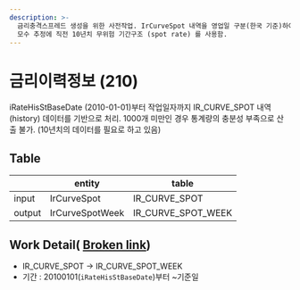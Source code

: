 ```yaml
---
description: >-
  금리충격스프레드 생성을 위한 사전작업. IrCurveSpot 내역을 영업일 구분(한국 기준)하여 적재함. 회귀분석을 통한 AFNS 금리모형의
  모수 추정에 직전 10년치 무위험 기간구조 (spot rate) 를 사용함.
---
```


# 금리이력정보 (210)

iRateHisStBaseDate (2010-01-01)부터 작업일자까지 IR\_CURVE\_SPOT 내역 (history) 데이터를 기반으로 처리.  1000개 미만인 경우 통계량의 충분성 부족으로 산출 불가. (10년치의 데이터를 필요로 하고 있음)  &#x20;

## Table&#x20;

<table data-view="cards"><thead><tr><th></th><th>entity</th><th>table</th></tr></thead><tbody><tr><td>input</td><td>IrCurveSpot</td><td>IR_CURVE_SPOT</td></tr><tr><td>output</td><td>IrCurveSpotWeek</td><td>IR_CURVE_SPOT_WEEK</td></tr></tbody></table>

## Work Detail( [Broken link](broken-reference "mention"))

* IR\_CURVE\_SPOT -> IR\_CURVE\_SPOT\_WEEK&#x20;
* 기간 : 20100101(`iRateHisStBaseDate`)부터 \~기준일
